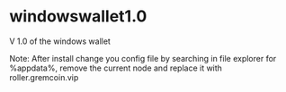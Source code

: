 # windowswallet1.0

V 1.0 of the windows wallet

Note: After install change you config file by searching in file explorer for %appdata%, remove the current node and replace it with roller.gremcoin.vip
